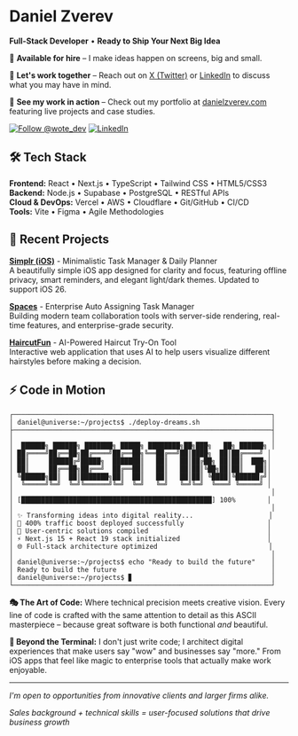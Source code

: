 # Daniel Zverev

**Full-Stack Developer** • **Ready to Ship Your Next Big Idea**

🚀 **Available for hire** – I make ideas happen on screens, big and small.

💼 **Let's work together** – Reach out on [X (Twitter)](https://x.com/wote_dev) or [LinkedIn](https://linkedin.com/in/daniel-zverev) to discuss what you may have in mind.

🌟 **See my work in action** – Check out my portfolio at [danielzverev.com](https://danielzverev.com) featuring live projects and case studies.

[![Follow @wote_dev](https://img.shields.io/badge/Follow_@wote_dev-F7F7F7?style=plastic&logo=x&logoColor=black)](https://x.com/wote_dev) [![LinkedIn](https://img.shields.io/badge/LinkedIn-0077B5?style=plastic&logo=linkedin&logoColor=white)](https://linkedin.com/in/daniel-zverev)

## 🛠️ Tech Stack

**Frontend:** React • Next.js • TypeScript • Tailwind CSS • HTML5/CSS3  
**Backend:** Node.js • Supabase • PostgreSQL • RESTful APIs  
**Cloud & DevOps:** Vercel • AWS • Cloudflare • Git/GitHub • CI/CD  
**Tools:** Vite • Figma • Agile Methodologies

## 🚀 Recent Projects

**[Simplr (iOS)](https://apps.apple.com/us/app/simplr-minimal-to-do-app/id6748098464)** - Minimalistic Task Manager & Daily Planner  
A beautifully simple iOS app designed for clarity and focus, featuring offline privacy, smart reminders, and elegant light/dark themes. Updated to support iOS 26.

**[Spaces](https://web.simplr-app.com)** - Enterprise Auto Assigning Task Manager  
Building modern team collaboration tools with server-side rendering, real-time features, and enterprise-grade security.

**[HaircutFun](https://haircutfun.com)** - AI-Powered Haircut Try-On Tool  
Interactive web application that uses AI to help users visualize different hairstyles before making a decision.

## ⚡ Code in Motion

```
┌─────────────────────────────────────────────────────────────────┐
│ daniel@universe:~/projects$ ./deploy-dreams.sh                  │
├─────────────────────────────────────────────────────────────────┤
│                                                                 │
│  ██████╗ ██████╗ ███████╗ █████╗ ████████╗██╗███╗   ██╗ ██████╗ │
│ ██╔════╝██╔══██╗██╔════╝██╔══██╗╚══██╔══╝██║████╗  ██║██╔════╝ │
│ ██║     ██████╔╝█████╗  ███████║   ██║   ██║██╔██╗ ██║██║  ███╗│
│ ██║     ██╔══██╗██╔══╝  ██╔══██║   ██║   ██║██║╚██╗██║██║   ██║│
│ ╚██████╗██║  ██║███████╗██║  ██║   ██║   ██║██║ ╚████║╚██████╔╝│
│  ╚═════╝╚═╝  ╚═╝╚══════╝╚═╝  ╚═╝   ╚═╝   ╚═╝╚═╝  ╚═══╝ ╚═════╝ │
│                                                                 │
│ [████████████████████████████████████████████████] 100%        │
│                                                                 │
│ ✨ Transforming ideas into digital reality...                   │
│ 🚀 400% traffic boost deployed successfully                     │
│ 🎯 User-centric solutions compiled                              │
│ ⚡ Next.js 15 + React 19 stack initialized                      │
│ 🌐 Full-stack architecture optimized                            │
│                                                                 │
│ daniel@universe:~/projects$ echo "Ready to build the future"    │
│ Ready to build the future                                       │
│ daniel@universe:~/projects$ ▊                                   │
└─────────────────────────────────────────────────────────────────┘
```

**🎭 The Art of Code:** Where technical precision meets creative vision. Every line of code is crafted with the same attention to detail as this ASCII masterpiece – because great software is both functional *and* beautiful.

**🌌 Beyond the Terminal:** I don't just write code; I architect digital experiences that make users say "wow" and businesses say "more." From iOS apps that feel like magic to enterprise tools that actually make work enjoyable.

---

_I'm open to opportunities from innovative clients and larger firms alike._

_Sales background + technical skills = user-focused solutions that drive business growth_
